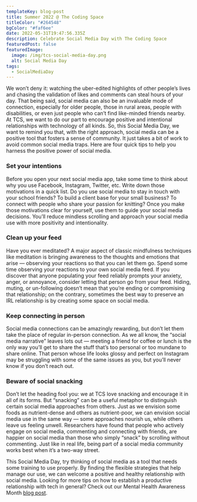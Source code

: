 ```yaml
---
templateKey: blog-post
title: Summer 2022 @ The Coding Space
titleColor: "#264548"
bgColor: "#faf6ee"
date: 2022-05-31T19:47:56.335Z
description: Celebrate Social Media Day with The Coding Space
featuredPost: false
featuredImage:
  image: /img/tcs-social-media-day.png
  alt: Social Media Day
tags:
  - SocialMediaDay
---
```

We won’t deny it: watching the uber-edited highlights of other people’s lives and chasing the validation of likes and comments can steal hours of your day. That being said, social media can also be an invaluable mode of connection, especially for older people, those in rural areas, people with disabilities, or even just people who can’t find like-minded friends nearby. At TCS, we want to do our part to encourage positive and intentional relationships with technology of all kinds. So, this Social Media Day, we want to remind you that, with the right approach, social media can be a positive tool that fosters a sense of community. It just takes a bit of work to avoid common social media traps. Here are four quick tips to help you harness the positive power of social media.

### Set your intentions

Before you open your next social media app, take some time to think about why you use Facebook, Instagram, Twitter, etc. Write down those motivations in a quick list. Do you use social media to stay in touch with your school friends? To build a client base for your small business? To connect with people who share your passion for knitting? Once you make those motivations clear for yourself, use them to guide your social media decisions. You’ll reduce mindless scrolling and approach your social media use with more positivity and intentionality.



### Clean up your feed

Have you ever meditated? A major aspect of classic mindfulness techniques like meditation is bringing awareness to the thoughts and emotions that arise — observing your reactions so that you can let them go. Spend some time observing your reactions to your own social media feed. If you discover that anyone populating your feed reliably prompts your anxiety, anger, or annoyance, consider letting that person go from your feed. Hiding, muting, or un-following doesn’t mean that you’re ending or compromising that relationship; on the contrary, sometimes the best way to preserve an IRL relationship is by creating some space on social media.

### Keep connecting in person

Social media connections can be amazingly rewarding, but don’t let them take the place of regular in-person connection. As we all know, the “social media narrative” leaves lots out — meeting a friend for coffee or lunch is the only way you’ll get to share the stuff that’s too personal or too mundane to share online. That person whose life looks glossy and perfect on Instagram may be struggling with some of the same issues as you, but you’ll never know if you don’t reach out.

### Beware of social snacking

Don’t let the heading fool you: we at TCS love snacking and encourage it in all of its forms. But “snacking” can be a useful metaphor to distinguish certain social media approaches from others. Just as we envision some foods as nutrient-dense and others as nutrient-poor, we can envision social media use in the same way — some approaches nourish us, while others leave us feeling unwell. Researchers have found that people who actively engage on social media, commenting and connecting with friends, are happier on social media than those who simply “snack” by scrolling without commenting. Just like in real life, being part of a social media community works best when it’s a two-way street.

This Social Media Day, try thinking of social media as a tool that needs some training to use properly. By finding the flexible strategies that help manage our use, we can welcome a positive and healthy relationship with social media. Looking for more tips on how to establish a productive relationship with tech in general? Check out our Mental Health Awareness Month [blog post](https://www.thecodingspace.com/blog/2022-04-27-tech-yeah/).
